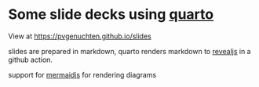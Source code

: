 # Some slide decks using [quarto](https://quarto.org)

View at https://pvgenuchten.github.io/slides

slides are prepared in markdown, quarto renders markdown to [revealjs]() in a github action.


support for [mermaidjs]() for rendering diagrams
